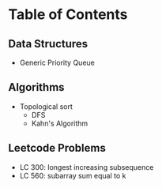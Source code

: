 # Table of Contents

## Data Structures
- Generic Priority Queue

## Algorithms
- Topological sort
  - DFS
  - Kahn's Algorithm

## Leetcode Problems
- LC 300: longest increasing subsequence
- LC 560: subarray sum equal to k

